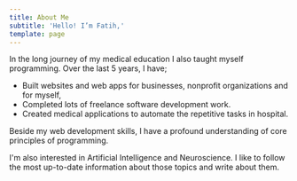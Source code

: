 ```yaml
---
title: About Me
subtitle: 'Hello! I’m Fatih,'
template: page
---
```

In the long journey of my medical education I also taught myself programming. Over the last 5 years, I have;

*   Built websites and web apps for businesses, nonprofit organizations and for myself,
*   Completed lots of freelance software development work.
*   Created medical applications to automate the repetitive tasks in hospital.

Beside my  web development skills, I have a profound understanding of core principles of programming.

I'm also interested in Artificial Intelligence and Neuroscience. I like to follow the most up-to-date information about those topics and write about them. 

 
